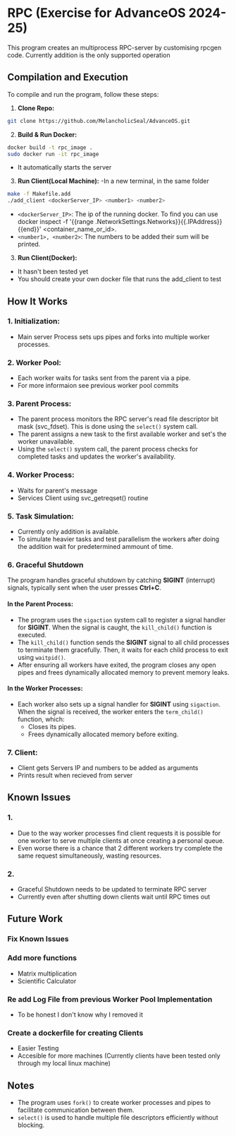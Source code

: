 # RPC (Exercise for AdvanceOS 2024-25)

This program creates an multiprocess RPC-server by customising rpcgen code. Currently addition is the only supported operation 

## Compilation and Execution

To compile and run the program, follow these steps:

1. **Clone Repo:**
```bash
git clone https://github.com/MelancholicSeal/AdvanceOS.git
```
2. **Build & Run Docker:**
```bash
docker build -t rpc_image .
sudo docker run -it rpc_image
```
- It automatically starts the server
3. **Run Client(Local Machine):**
  -In a new terminal, in the same folder
```bash
make -f Makefile.add
./add_client <dockerServer_IP> <number1> <number2>
```
- `<dockerServer_IP>`: The ip of the running docker. To find you can use docker inspect -f '{{range .NetworkSettings.Networks}}{{.IPAddress}}{{end}}' <container_name_or_id>.
- `<number1>, <number2>`: The numbers to be added their sum will be printed.
3. **Run Client(Docker):**
  - It hasn't been tested yet
  - You should create your own docker file that runs the add_client to test


## How It Works

### 1. Initialization:
- Main server Process sets ups pipes and forks into multiple worker processes.

### 2. Worker Pool:
- Each worker waits for tasks sent from the parent via a pipe. 
- For more informaion see previous worker pool commits 

### 3. Parent Process:
- The parent process monitors the RPC server's read file descriptor bit mask (svc_fdset). This is done using the `select()` system call.
- The parent assigns a new task to the first available worker and set's the worker unavailable.
- Using the `select()` system call, the parent process checks for completed tasks and updates the worker's availability.

### 4. Worker Process:
- Waits for parent's message
- Services Client using svc_getreqset() routine


### 5. Task Simulation:
- Currently only addition is available.
- To simulate heavier tasks and test parallelism the workers after doing the addition wait for predetermined ammount of time.

### 6. Graceful Shutdown

The program handles graceful shutdown by catching **SIGINT** (interrupt) signals, typically sent when the user presses **Ctrl+C**.

#### In the Parent Process:
- The program uses the `sigaction` system call to register a signal handler for **SIGINT**. When the signal is caught, the `kill_child()` function is executed.
- The `kill_child()` function sends the **SIGINT** signal to all child processes to terminate them gracefully. Then, it waits for each child process to exit using `waitpid()`.
- After ensuring all workers have exited, the program closes any open pipes and frees dynamically allocated memory to prevent memory leaks.

#### In the Worker Processes:
- Each worker also sets up a signal handler for **SIGINT** using `sigaction`. When the signal is received, the worker enters the `term_child()` function, which:
    - Closes its pipes.
    - Frees dynamically allocated memory before exiting.

### 7. Client:
- Client gets Servers IP and numbers to be added as arguments
- Prints result when recieved from server


## Known Issues

### 1.
- Due to the way worker processes find client requests it is possible for one worker to serve multiple clients at once creating a personal queue.
- Even worse there is a chance that 2 different workers try complete the same request simultaneously, wasting resources.

### 2.
- Graceful Shutdown needs to be updated to terminate RPC server
- Currently even after shutting down clients wait until RPC times out

## Future Work

### Fix Known Issues

### Add more functions
- Matrix multiplication
- Scientific Calculator

### Re add Log File from previous Worker Pool Implementation
- To be honest I don't know why I removed it

### Create a dockerfile for creating Clients
- Easier Testing
- Accesible for more machines (Currently clients have been tested only through my local linux machine)


## Notes
- The program uses `fork()` to create worker processes and pipes to facilitate communication between them.
- `select()` is used to handle multiple file descriptors efficiently without blocking.

